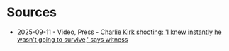 # Sources

- 2025-09-11 - Video, Press - [Charlie Kirk shooting: 'I knew instantly he wasn't going to survive,' says witness](source/youtube/jE62NX44-_c.md)
